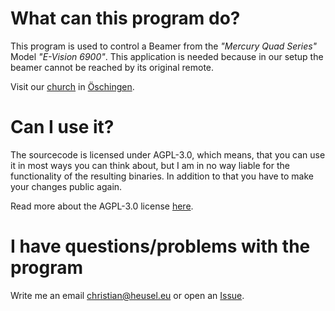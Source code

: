# What can this program do?
This program is used to control a Beamer from the _"Mercury Quad Series"_ Model
_"E-Vision 6900"_.
This application is needed because in our setup the beamer cannot be reached by
its original remote.

Visit our [church](https://www.gemeinde.oeschingen.elk-wue.de) in 
[Öschingen](https://maps.app.goo.gl/SWZU5).

# Can I use it?
The sourcecode is licensed under AGPL-3.0, which means, that you can use it in
most ways you can think about, but I am in no way liable for the functionality
of the resulting binaries. In addition to that you have to make your changes 
public again.

Read more about the AGPL-3.0 license
[here](https://choosealicense.com/licenses/agpl-3.0/).

# I have questions/problems with the program
Write me an email [christian@heusel.eu](Mailto:christian@heusel.eu) or open an
[Issue](https://github.com/TheEbolaDoc/qt-beamer_remote/issues).
